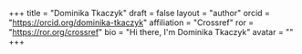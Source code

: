 +++ 
title = "Dominika Tkaczyk" 
draft = false
layout = "author"
orcid =  "https://orcid.org/dominika-tkaczyk"
affiliation = "Crossref"
ror = "https://ror.org/crossref"
bio = "Hi there, I'm Dominika Tkaczyk"
avatar = ""
+++ 